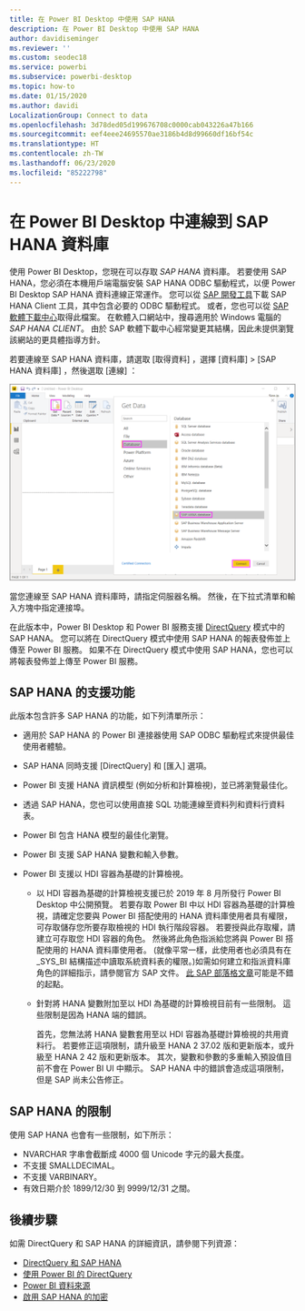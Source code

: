 ```yaml
---
title: 在 Power BI Desktop 中使用 SAP HANA
description: 在 Power BI Desktop 中使用 SAP HANA
author: davidiseminger
ms.reviewer: ''
ms.custom: seodec18
ms.service: powerbi
ms.subservice: powerbi-desktop
ms.topic: how-to
ms.date: 01/15/2020
ms.author: davidi
LocalizationGroup: Connect to data
ms.openlocfilehash: 3d78ded05d199676708c0000cab043226a47b166
ms.sourcegitcommit: eef4eee24695570ae3186b4d8d99660df16bf54c
ms.translationtype: HT
ms.contentlocale: zh-TW
ms.lasthandoff: 06/23/2020
ms.locfileid: "85222798"
---
```

# <a name="connect-to-sap-hana-databases-in-power-bi-desktop"></a>在 Power BI Desktop 中連線到 SAP HANA 資料庫

使用 Power BI Desktop，您現在可以存取 *SAP HANA* 資料庫。 若要使用 SAP HANA，您必須在本機用戶端電腦安裝 SAP HANA ODBC 驅動程式，以便 Power BI Desktop SAP HANA 資料連線正常運作。 您可以從 [SAP 開發工具](https://tools.hana.ondemand.com/#hanatools)下載 SAP HANA Client 工具，其中包含必要的 ODBC 驅動程式。 或者，您也可以從 [SAP 軟體下載中心](https://support.sap.com/en/my-support/software-downloads.html)取得此檔案。 在軟體入口網站中，搜尋適用於 Windows 電腦的 *SAP HANA CLIENT*。 由於 SAP 軟體下載中心經常變更其結構，因此未提供瀏覽該網站的更具體指導方針。

若要連線至 SAP HANA 資料庫，請選取 [取得資料]  ，選擇 [資料庫]   > [SAP HANA 資料庫]  ，然後選取 [連線]  ：

![SAP HANA 資料庫，[取得資料] 對話方塊，Power BI Desktop](media/desktop-sap-hana/sap-hana-1.png)

當您連線至 SAP HANA 資料庫時，請指定伺服器名稱。 然後，在下拉式清單和輸入方塊中指定連接埠。

在此版本中，Power BI Desktop 和 Power BI 服務支援 [DirectQuery](desktop-directquery-sap-hana.md) 模式中的 SAP HANA。 您可以將在 DirectQuery 模式中使用 SAP HANA 的報表發佈並上傳至 Power BI 服務。 如果不在 DirectQuery 模式中使用 SAP HANA，您也可以將報表發佈並上傳至 Power BI 服務。

## <a name="supported-features-for-sap-hana"></a>SAP HANA 的支援功能

此版本包含許多 SAP HANA 的功能，如下列清單所示：

* 適用於 SAP HANA 的 Power BI 連接器使用 SAP ODBC 驅動程式來提供最佳使用者體驗。

* SAP HANA 同時支援 [DirectQuery] 和 [匯入] 選項。

* Power BI 支援 HANA 資訊模型 (例如分析和計算檢視)，並已將瀏覽最佳化。

* 透過 SAP HANA，您也可以使用直接 SQL 功能連線至資料列和資料行資料表。

* Power BI 包含 HANA 模型的最佳化瀏覽。

* Power BI 支援 SAP HANA 變數和輸入參數。

* Power BI 支援以 HDI 容器為基礎的計算檢視。

  * 以 HDI 容器為基礎的計算檢視支援已於 2019 年 8 月所發行 Power BI Desktop 中公開預覽。 若要存取 Power BI 中以 HDI 容器為基礎的計算檢視，請確定您要與 Power BI 搭配使用的 HANA 資料庫使用者具有權限，可存取儲存您所要存取檢視的 HDI 執行階段容器。 若要授與此存取權，請建立可存取您 HDI 容器的角色。 然後將此角色指派給您將與 Power BI 搭配使用的 HANA 資料庫使用者。 (就像平常一樣，此使用者也必須具有在 \_SYS\_BI 結構描述中讀取系統資料表的權限。)如需如何建立和指派資料庫角色的詳細指示，請參閱官方 SAP 文件。 [此 SAP 部落格文章](https://blogs.sap.com/2018/01/24/the-easy-way-to-make-your-hdi-container-accessible-to-a-classic-database-user/)可能是不錯的起點。

  * 針對將 HANA 變數附加至以 HDI 為基礎的計算檢視目前有一些限制。 這些限制是因為 HANA 端的錯誤。
  
    首先，您無法將 HANA 變數套用至以 HDI 容器為基礎計算檢視的共用資料行。 若要修正這項限制，請升級至 HANA 2 37.02 版和更新版本，或升級至 HANA 2 42 版和更新版本。 其次，變數和參數的多重輸入預設值目前不會在 Power BI UI 中顯示。 SAP HANA 中的錯誤會造成這項限制，但是 SAP 尚未公告修正。

## <a name="limitations-of-sap-hana"></a>SAP HANA 的限制

使用 SAP HANA 也會有一些限制，如下所示：

* NVARCHAR 字串會截斷成 4000 個 Unicode 字元的最大長度。
* 不支援 SMALLDECIMAL。
* 不支援 VARBINARY。
* 有效日期介於 1899/12/30 到 9999/12/31 之間。

## <a name="next-steps"></a>後續步驟

如需 DirectQuery 和 SAP HANA 的詳細資訊，請參閱下列資源：

* [DirectQuery 和 SAP HANA](desktop-directquery-sap-hana.md)
* [使用 Power BI 的 DirectQuery](desktop-directquery-about.md)
* [Power BI 資料來源](power-bi-data-sources.md)
* [啟用 SAP HANA 的加密](desktop-sap-hana-encryption.md)
